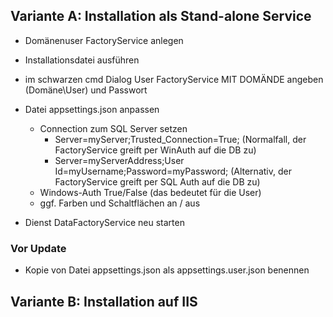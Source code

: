 

## Variante A: Installation als Stand-alone Service
* Domänenuser FactoryService anlegen

* Installationsdatei ausführen
* im schwarzen cmd Dialog User FactoryService MIT DOMÄNDE angeben (Domäne\User) und Passwort

* Datei appsettings.json anpassen
    * Connection zum SQL Server setzen
      * Server=myServer;Trusted_Connection=True;  (Normalfall, der FactoryService greift per WinAuth auf die DB zu)
      * Server=myServerAddress;User Id=myUsername;Password=myPassword; (Alternativ, der FactoryService greift per SQL Auth auf die DB zu)
    * Windows-Auth True/False (das bedeutet für die User)
    * ggf. Farben und Schaltflächen an / aus

* Dienst DataFactoryService neu starten

### Vor Update

* Kopie von Datei appsettings.json als appsettings.user.json benennen


## Variante B: Installation auf IIS
